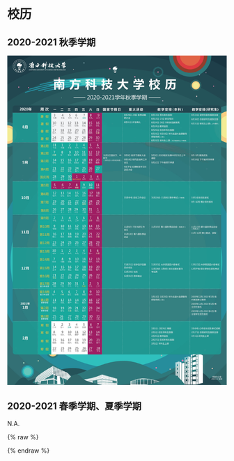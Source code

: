 # 校历

## 2020-2021 秋季学期

<img class="calender-camp" src="./pic/202101.jpg" alt="202101">

## 2020-2021 春季学期、夏季学期

N.A.
<!--
![202123](./pic/202123.jpg)
-->



{% raw %}
<link href="https://cdn.bootcss.com/imageviewer/1.1.0/viewer.min.css" rel="stylesheet">

<script type="text/javascript">

    function init_viewer(){
        $.getScript("https://cdn.bootcss.com/imageviewer/1.1.0/viewer.min.js", function(){
            var $image = $('.calender-camp');

            $image.viewer({
            backdrop: true,
            rotatable: false,
            scalable: false,
            });
        });
       
    }

    document.addEventListener('DOMContentLoaded', init_viewer, false);

    $(document).ready(function(){
        init_viewer();
    });

</script>

{% endraw %}